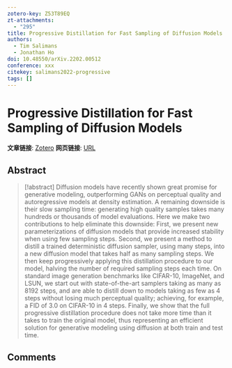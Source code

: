 ```yaml
---
zotero-key: Z53T89EQ
zt-attachments:
  - "295"
title: Progressive Distillation for Fast Sampling of Diffusion Models
authors:
  - Tim Salimans
  - Jonathan Ho
doi: 10.48550/arXiv.2202.00512
conference: xxx
citekey: salimans2022-progressive
tags: []
---
```

# Progressive Distillation for Fast Sampling of Diffusion Models

**文章链接**: [Zotero](zotero://select/library/items/Z53T89EQ) 
**网页链接**: [URL](http://arxiv.org/abs/2202.00512)
## Abstract

>[!abstract]
>Diffusion models have recently shown great promise for generative modeling, outperforming GANs on perceptual quality and autoregressive models at density estimation. A remaining downside is their slow sampling time: generating high quality samples takes many hundreds or thousands of model evaluations. Here we make two contributions to help eliminate this downside: First, we present new parameterizations of diffusion models that provide increased stability when using few sampling steps. Second, we present a method to distill a trained deterministic diffusion sampler, using many steps, into a new diffusion model that takes half as many sampling steps. We then keep progressively applying this distillation procedure to our model, halving the number of required sampling steps each time. On standard image generation benchmarks like CIFAR-10, ImageNet, and LSUN, we start out with state-of-the-art samplers taking as many as 8192 steps, and are able to distill down to models taking as few as 4 steps without losing much perceptual quality; achieving, for example, a FID of 3.0 on CIFAR-10 in 4 steps. Finally, we show that the full progressive distillation procedure does not take more time than it takes to train the original model, thus representing an efficient solution for generative modeling using diffusion at both train and test time.

## Comments

